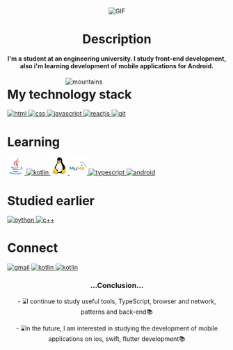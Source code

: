 <div align="center">
    <img alt="GIF" width="1000px" align="center" src="https://i.pinimg.com/originals/0b/3d/0c/0b3d0c7d4cba82343643a5f4c48e2fba.gif">
</div>

<!-- description -->
<h1 align="center">Description</h1>

<!-- foreword -->
<h4 align="center">I'm a student at an engineering university. I study front-end development, also i'm learning development of mobile applications for Android.</h4>
<img alt="mountains" width="370px" align="right" src="https://media2.giphy.com/media/mW03sTZVT9IY0/giphy.gif?cid=ecf05e47tvmnbarzh496jnd408azdctcfndqu2v909u13sq9&ep=v1_gifs_search&rid=giphy.gif&ct=g">

<!-- stack -->
<h1>My technology stack</h1>
    <a href="https://ru.wikipedia.org/wiki/HTML" target="_blank" rel="noreferrer"> <img src="https://www.vectorlogo.zone/logos/w3_html5/w3_html5-icon.svg" alt="html" width="40" height="40"/> </a>
    <a href="https://ru.wikipedia.org/wiki/CSS" target="_blank" rel="noreferrer"> <img src="https://www.vectorlogo.zone/logos/w3_css/w3_css-icon.svg" alt="css" width="40" height="40"/> </a>
    <a href="https://ru.wikipedia.org/wiki/JavaScript" target="_blank" rel="noreferrer"> <img src="https://upload.vectorlogo.zone/logos/javascript/images/239ec8a4-163e-4792-83b6-3f6d96911757.svg" alt="javascript" width="40" height="40"/> </a>
    <a href="https://ru.legacy.reactjs.org/" target="_blank" rel="noreferrer"> <img src="https://www.vectorlogo.zone/logos/reactjs/reactjs-icon.svg" alt="reactjs" width="40" height="40"/> </a>
    <a href="https://git-scm.com/" target="_blank" rel="noreferrer"> <img src="https://github.com/dakete/dakete/assets/114108107/4354dce8-9733-413c-ad54-c26f0908dd5f" alt="git" width="40" height="40"/> </a>

<!-- learning -->
<h1>Learning</h1>
    <p align="left"><a href="https://www.java.com" target="_blank" rel="noreferrer"> <img src="https://raw.githubusercontent.com/devicons/devicon/master/icons/java/java-original.svg" alt="java" width="40" height="40"/> </a>
    <a href="https://kotlinlang.org" target="_blank" rel="noreferrer"> <img src="https://www.vectorlogo.zone/logos/kotlinlang/kotlinlang-icon.svg" alt="kotlin" width="40" height="40"/> </a>
    <a href="https://www.linux.org/" target="_blank" rel="noreferrer"> <img src="https://raw.githubusercontent.com/devicons/devicon/master/icons/linux/linux-original.svg" alt="linux" width="40" height="40"/> </a>
    <a href="https://www.mysql.com/" target="_blank" rel="noreferrer"> <img src="https://raw.githubusercontent.com/devicons/devicon/master/icons/mysql/mysql-original-wordmark.svg" alt="mysql" width="40" height="40"/> </a>
    <a href="https://www.typescriptlang.org/" target="_blank" rel="noreferrer"> <img src="https://www.vectorlogo.zone/logos/typescriptlang/typescriptlang-icon.svg" alt="typescript" width="40" height="40"/> </a>
    <a href="https:https://ru.wikipedia.org/wiki/Android" target="_blank" rel="noreferrer"> <img src="https://github.com/dakete/dakete/assets/114108107/a55785dc-4161-4ecd-84e4-46af53f0004e" alt="android" width="40" height="40"/> </a>

<!-- earlier -->
<h1>Studied earlier</h1>
    <a href="https://www.python.org/" target="_blank" rel="noreferrer"> <img src="https://www.vectorlogo.zone/logos/python/python-icon.svg" alt="python" width="40" height="40"/> </a>
    <a href="https://ru.wikipedia.org/wiki/C%2B%2B" target="_blank" rel="noreferrer"> <img src="https://upload.wikimedia.org/wikipedia/commons/thumb/1/18/ISO_C%2B%2B_Logo.svg/612px-ISO_C%2B%2B_Logo.svg.png" alt="c++" width="40" height="40"/> </a>

<!-- connect -->
<h1>Connect</h1>
    <a href="mailto:yateshido@gmail.com"><img src="https://www.vectorlogo.zone/logos/gmail/gmail-tile.svg" alt="gmail" width="40" height="40"></a>
    <a href="#" target="_blank" rel="noreferrer"> <img src="https://www.vectorlogo.zone/logos/kakaocorp_talk/kakaocorp_talk-icon.svg" alt="kotlin" width="40" height="40"/> </a>
    <a href="https://t.me/iwasdisabled" target="_blank" rel="noreferrer"> <img src="https://www.vectorlogo.zone/logos/telegram/telegram-icon.svg" alt="kotlin" width="40" height="40"/> </a>

<!-- conclusion -->
<h3 align="center">...Conclusion...</h3>
<p align="center">- ⌛️I continue to study useful tools, TypeScript, browser and network, patterns and back-end📚</p>
<p align="center">- ⌛️In the future, I am interested in studying the development of mobile applications on ios, swift, flutter development📚</p>




